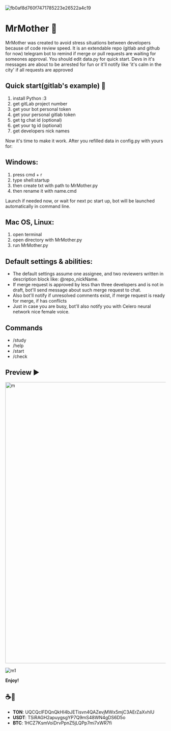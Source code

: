 
![fb0af8d760f7471785223e26522a4c19](https://github.com/11010001101001/MrMother/assets/88098218/ae592a64-7111-418b-891e-bafabfad80bb)

# MrMother 💜

MrMother was created to avoid stress situations between developers because of code review speed.
It is an extendable repo (gitlab and github for now) telegram bot to remind if merge or pull requests are waiting for someones approval. 
You should edit data.py for quick start.
Devs in it's messages are about to be arrested for fun or it'll notify like 'it's calm in the city' if all requests are approved

## Quick start(gitlab's example) 🏁
1) install Python :З
2) get gitLab project number 
3) get your bot personal token 
4) get your personal gitlab token 
5) get tg chat id (optional)
6) get your tg id (optional)
7) get developers nick names

Now it's time to make it work. After you refilled data in config.py with yours for:

## Windows: 
1) press cmd + r
2) type shell:startup
3) then create txt with path to MrMother.py
4) then rename it with name.cmd

Launch if needed now, or wait for next pc start up, bot will be launched automatically in command line.

## Mac OS, Linux: 
1) open terminal
2) open directory with MrMother.py
3) run MrMother.py 

## Default settings & abilities:
- The default settings assume one assignee, and two reviewers written in description block like: @repo_nickName.
- If merge request is approved by less than three developers and is not in draft, bot'll send message about such merge request to chat. 
- Also bot'll notify if unresolved comments exist, if merge request is ready for merge, if has conflicts 
- Just in case you are busy, bot'll also notify you with Celero neural network nice female voice.

## Commands
- /study
- /help
- /start
- /check

## Preview ▶️ 
<img width="880" alt="m" src="https://github.com/fresh-Blood/MrMother/assets/88098218/668f5ce3-338b-4b4e-a1b5-ed33cd3a1266">

![m1](https://github.com/fresh-Blood/MrMother/assets/88098218/3637658f-d2c4-461e-8450-c9de534645b5)


**Enjoy!**

## ☕️🙈
- **TON**: UQCQclFDQnQkHI4bJETisvn4QAZevjMWx5mjC3AErZaXvhlU
- **USDT**: TSiRAGH2apuygsgYP7Q9mS48WN4gDS6D5o
- **BTC**: 1HCZ7KsmVoiDrvPpnZ5jLQPp7mi7xWR7fi
